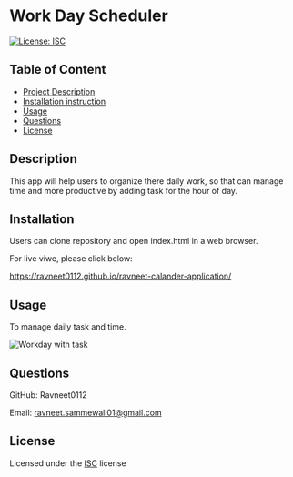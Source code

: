 
# Work Day Scheduler

[![License: ISC](https://img.shields.io/badge/License-ISC-blue.svg)](https://opensource.org/licenses/ISC)

## Table of Content
- [Project Description](#Description)
- [Installation instruction](#Installation)
- [Usage](#Usage)
- [Questions](#Questions)
- [License](#License)

## Description
This app will help users to organize there daily work, so that can manage time and more productive by adding task for the hour of day.

## Installation
Users can clone repository and open index.html in a web browser.

For live viwe, please click below: 

https://ravneet0112.github.io/ravneet-calander-application/
    
## Usage
To manage daily task and time.

![Workday with task](https://github.com/Ravneet0112/ravneet-calander-application/assets/101073782/743aee68-624a-4aaa-9f30-3cae4d4b221f)
 

## Questions

GitHub: Ravneet0112

Email: ravneet.sammewali01@gmail.com

## License
Licensed under the [ISC](https://choosealicense.com/licenses/isc/) license
    
